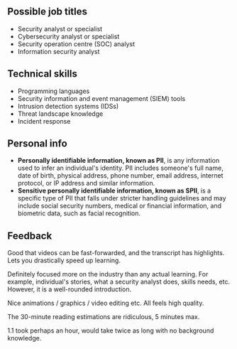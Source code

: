 ## Possible job titles

- Security analyst or specialist
- Cybersecurity analyst or specialist
- Security operation centre (SOC) analyst
- Information security analyst

## Technical skills

- Programming languages
- Security information and event management (SIEM) tools
- Intrusion detection systems (IDSs)
- Threat landscape knowledge
- Incident response

## Personal info

- **Personally identifiable information, known as PII**, is any information used to infer an individual's identity. PII includes someone's full name, date of birth, physical address, phone number, email address, internet protocol, or IP address and similar information.
- **Sensitive personally identifiable information, known as SPII**, is a specific type of PII that falls under stricter handling guidelines and may include social security numbers, medical or financial information, and biometric data, such as facial recognition.

## Feedback

Good that videos can be fast-forwarded, and the transcript has highlights. Lets you drastically speed up learning.

Definitely focused more on the industry than any actual learning. For example, individual's stories, what a security analyst does, skills needs, etc. However, it is a well-rounded introduction.

Nice animations / graphics / video editing etc. All feels high quality.

The 30-minute reading estimations are ridiculous, 5 minutes max.

1.1 took perhaps an hour, would take twice as long with no background knowledge.
